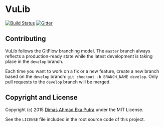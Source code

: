 # VuLib

[![Build Status](https://travis-ci.org/vulib/vulib.svg)](https://travis-ci.org/vulib/vulib)
[![Gitter](https://badges.gitter.im/Join%20Chat.svg)](https://gitter.im/vulib/vulib?utm_source=badge&utm_medium=badge&utm_campaign=pr-badge&utm_content=badge)

## Contributing

VuLib follows the GitFlow branching model. The `master` branch always reflects a production-ready state while the latest development is taking place in the `develop` branch.

Each time you want to work on a fix or a new feature, create a new branch based on the `develop` branch: `git checkout -b BRANCH_NAME develop`. Only pull requests to the `develop` branch will be merged.

## Copyright and License

Copyright (c) 2015 [Dimas Ahmad Eka Putra](https://github.com/dimasahmad) under the MIT License.

See the `LICENSE` file included in the root source code of this project.
